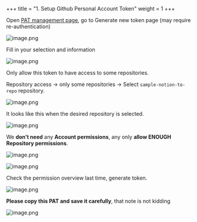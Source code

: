 +++
title = "1. Setup Github Personal Account Token"
weight = 1
+++


Open [PAT management page](https://github.com/settings/tokens?type=beta), go to Generate new token page (may require re-authentication)


![image.png](/images/003-iii-level-2-notion-to-github-repo/13-302649-image.png)


Fill in your selection and information


![image.png](/images/003-iii-level-2-notion-to-github-repo/13-545038-image.png)


Only allow this token to have access to some repositories.


Repository access → only some repositories → Select `sample-notion-to-repo` repository.


![image.png](/images/003-iii-level-2-notion-to-github-repo/13-936482-image.png)


It looks like this when the desired repository is selected.


![image.png](/images/003-iii-level-2-notion-to-github-repo/13-913328-image.png)


We **don’t need** any **Account permissions**, any only **allow ENOUGH** **Repository permissions**.


![image.png](/images/003-iii-level-2-notion-to-github-repo/13-248917-image.png)


![image.png](/images/003-iii-level-2-notion-to-github-repo/13-862086-image.png)


Check the permission overview last time, generate token.


![image.png](/images/003-iii-level-2-notion-to-github-repo/13-729021-image.png)


**Please copy this PAT and save it carefully**, that note is not kidding


![image.png](/images/003-iii-level-2-notion-to-github-repo/13-402393-image.png)


